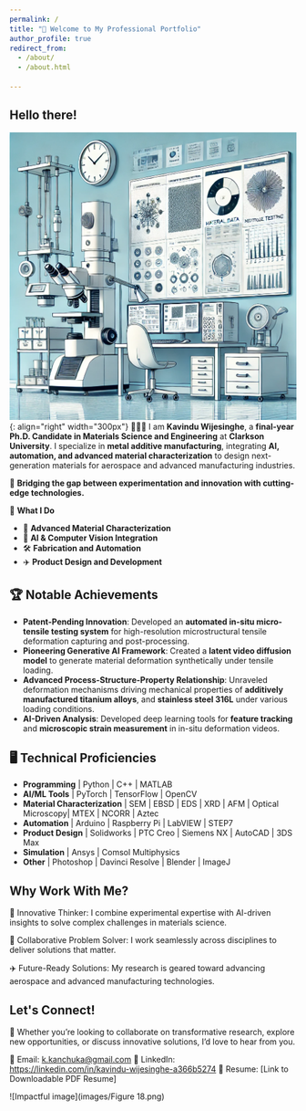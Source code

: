 ```yaml
---
permalink: /
title: "📢 Welcome to My Professional Portfolio"
author_profile: true
redirect_from: 
  - /about/
  - /about.html

---
```

## Hello there!

![D](images/DALLE2.png){: align="right" width="300px"}
👨🏻‍💻 I am <b>Kavindu Wijesinghe</b>, a <b>final-year Ph.D. Candidate in Materials Science and Engineering</b> at <b>Clarkson University</b>. I specialize in <b>metal additive manufacturing</b>, integrating <b>AI, automation, and advanced material characterization</b> to design next-generation materials for aerospace and advanced manufacturing industries.

🔎 <b>Bridging the gap between experimentation and innovation with cutting-edge technologies.</b>

📌 <b>What I Do</b>

 - 🔬 <b>Advanced Material Characterization</b>
 - 🤖 <b>AI & Computer Vision Integration</b>
 - 🛠️ <b>Fabrication and Automation</b>
 - ✈️ <b>Product Design and Development</b>

## 🏆 Notable Achievements

 - <b>Patent-Pending Innovation</b>: Developed an <b>automated in-situ micro-tensile testing system</b> for high-resolution microstructural tensile deformation capturing and post-processing.
 - <b>Pioneering Generative AI Framework</b>: Created a <b>latent video diffusion model</b> to generate material deformation synthetically under tensile loading.
 - <b>Advanced Process-Structure-Property Relationship</b>: Unraveled deformation mechanisms driving mechanical properties of <b>additively manufactured titanium alloys</b>, and <b>stainless steel 316L</b> under various loading conditions.
 - <b>AI-Driven Analysis</b>: Developed deep learning tools for <b>feature tracking</b> and <b>microscopic strain measurement</b> in in-situ deformation videos.

## 🖥️ Technical Proficiencies

 - <b>Programming</b> | Python | C++ | MATLAB
 - <b>AI/ML Tools</b> | PyTorch | TensorFlow | OpenCV
 - <b>Material Characterization</b> | SEM | EBSD | EDS | XRD | AFM | Optical Microscopy| MTEX | NCORR | Aztec
 - <b>Automation</b> | Arduino | Raspberry Pi | LabVIEW | STEP7
 - <b>Product Design</b> | Solidworks | PTC Creo | Siemens NX | AutoCAD | 3DS Max
 - <b>Simulation</b> | Ansys | Comsol Multiphysics
 - <b>Other</b> | Photoshop | Davinci Resolve | Blender | ImageJ

## Why Work With Me?

🚀 Innovative Thinker: I combine experimental expertise with AI-driven insights to solve complex challenges in materials science.

🤝 Collaborative Problem Solver: I work seamlessly across disciplines to deliver solutions that matter.

✈️ Future-Ready Solutions: My research is geared toward advancing aerospace and advanced manufacturing technologies.

## Let's Connect!

🚀 Whether you’re looking to collaborate on transformative research, explore new opportunities, or discuss innovative solutions, I’d love to hear from you.

📧 Email: k.kanchuka@gmail.com
🔗 LinkedIn: https://linkedin.com/in/kavindu-wijesinghe-a366b5274
📄 Resume: [Link to Downloadable PDF Resume]

![Impactful image](images/Figure 18.png)
